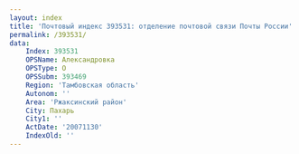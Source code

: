 ```yaml
---
layout: index
title: 'Почтовый индекс 393531: отделение почтовой связи Почты России'
permalink: /393531/
data:
    Index: 393531
    OPSName: Александровка
    OPSType: О
    OPSSubm: 393469
    Region: 'Тамбовская область'
    Autonom: ''
    Area: 'Ржаксинский район'
    City: Пахарь
    City1: ''
    ActDate: '20071130'
    IndexOld: ''
---
```


